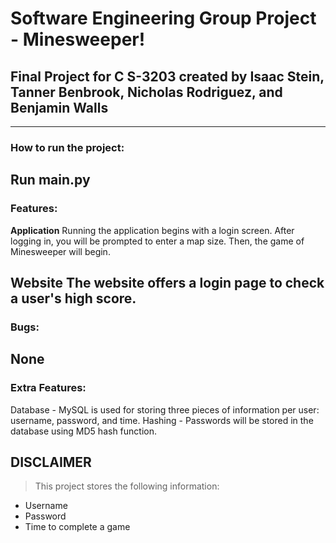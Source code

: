 # Software Engineering Group Project - Minesweeper!
## Final Project for C S-3203 created by Isaac Stein, Tanner Benbrook, Nicholas Rodriguez, and Benjamin Walls
---
### How to run the project:
Run main.py
---
### Features:
**Application**
Running the application begins with a login screen. After logging in, you will be prompted to enter a map size. Then, the game of Minesweeper will begin.

**Website**
The website offers a login page to check a user's high score.
---
### Bugs:
None
---
### Extra Features:
Database - MySQL is used for storing three pieces of information per user: username, password, and time.
Hashing - Passwords will be stored in the database using MD5 hash function.
## **DISCLAIMER**
> This project stores the following information:
- Username
- Password
- Time to complete a game
